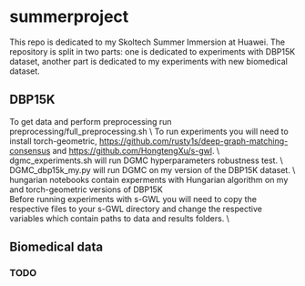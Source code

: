 # summerproject
This repo is dedicated to my Skoltech Summer Immersion at Huawei. The repository is split in two parts: one is dedicated to experiments with DBP15K dataset, another part is dedicated to my experiments with new biomedical dataset.

## DBP15K
To get data and perform preprocessing run preprocessing/full_preprocessing.sh \ 
To run experiments you will need to install torch-geometric, https://github.com/rusty1s/deep-graph-matching-consensus and https://github.com/HongtengXu/s-gwl. \ 
dgmc_experiments.sh will run DGMC hyperparameters robustness test. \ 
DGMC_dbp15k_my.py will run DGMC on my version of the DBP15K dataset. \ 
hungarian notebooks contain experments with Hungarian algorithm on my and torch-geometric versions of DBP15K \
Before running experiments with s-GWL you will need to copy the respective files to your s-GWL directory and change the respective variables which contain paths to data and results folders. \ 

## Biomedical data
### TODO
